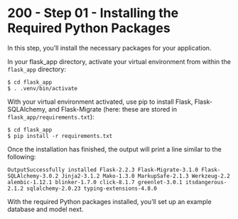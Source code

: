 # 200 - Step 01 - Installing the Required Python Packages

In this step, you’ll install the necessary packages for your application.

In your flask_app directory, activate your virtual environment from within the ```flask_app``` directory:

```
$ cd flask_app
$ . .venv/bin/activate
```

With your virtual environment activated, use pip to install Flask, Flask-SQLAlchemy, and Flask-Migrate (here: these are stored in ```flask_app/requirements.txt```):

```
$ cd flask_app
$ pip install -r requirements.txt
```

Once the installation has finished, the output will print a line similar to the following:

```
OutputSuccessfully installed Flask-2.2.3 Flask-Migrate-3.1.0 Flask-SQLAlchemy-3.0.2 Jinja2-3.1.2 Mako-1.3.0 MarkupSafe-2.1.3 Werkzeug-2.2 alembic-1.12.1 blinker-1.7.0 click-8.1.7 greenlet-3.0.1 itsdangerous-2.1.2 sqlalchemy-2.0.23 typing-extensions-4.8.0
```

With the required Python packages installed, you’ll set up an example database and model next.